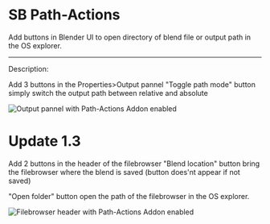 # SB Path-Actions

Add buttons in Blender UI to open directory of blend file or output path in the OS explorer.

--------

Description:

Add 3 buttons in the Properties>Output pannel
"Toggle path mode" button simply switch the output path between relative and absolute

![Output pannel with Path-Actions Addon enabled](http://www.samuelbernou.fr/imgs/git/Addon_PathAction_screen_output-tab.PNG)

# Update 1.3

Add 2 buttons in the header of the filebrowser
"Blend location" button bring the filebrowser where the blend is saved (button does'nt appear if not saved)

"Open folder" button open the path of the filebrowser in the OS explorer.

![Filebrowser header with Path-Actions Addon enabled](http://www.samuelbernou.fr/imgs/git/Addon_PathAction_screen_filebrower-tab.png)